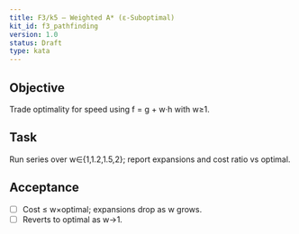 ```yaml
---
title: F3/k5 — Weighted A* (ε‑Suboptimal)
kit_id: f3_pathfinding
version: 1.0
status: Draft
type: kata
---
```

## Objective
Trade optimality for speed using f = g + w·h with w≥1.
## Task
Run series over w∈{1,1.2,1.5,2}; report expansions and cost ratio vs optimal.
## Acceptance
- [ ] Cost ≤ w×optimal; expansions drop as w grows.
- [ ] Reverts to optimal as w→1.